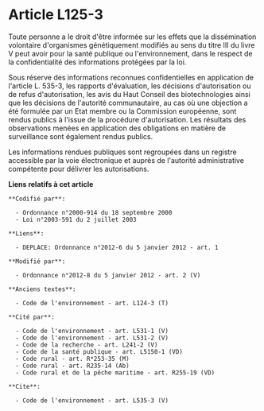 # Article L125-3

Toute personne a le droit d'être informée sur les effets que la dissémination volontaire d'organismes génétiquement modifiés
au sens du titre III du livre V peut avoir pour la santé publique ou l'environnement, dans le respect de la confidentialité
des informations protégées par la loi. 

Sous réserve des informations reconnues confidentielles en application de l'article L. 535-3, les rapports d'évaluation, les
décisions d'autorisation ou de refus d'autorisation, les avis du Haut Conseil des biotechnologies ainsi que les décisions de
l'autorité communautaire, au cas où une objection a été formulée par un Etat membre ou la Commission européenne, sont rendus
publics à l'issue de la procédure d'autorisation. Les résultats des observations menées en application des obligations en
matière de surveillance sont également rendus publics. 

Les informations rendues publiques sont regroupées dans un registre accessible par la voie électronique et auprès de
l'autorité administrative compétente pour délivrer les autorisations.

**Liens relatifs à cet article**

	**Codifié par**:

	  - Ordonnance n°2000-914 du 18 septembre 2000
	  - Loi n°2003-591 du 2 juillet 2003

	**Liens**:

	  - DEPLACE: Ordonnance n°2012-6 du 5 janvier 2012 - art. 1

	**Modifié par**:

	  - Ordonnance n°2012-8 du 5 janvier 2012 - art. 2 (V)

	**Anciens textes**:

	  - Code de l'environnement - art. L124-3 (T)

	**Cité par**:

	  - Code de l'environnement - art. L531-1 (V)
	  - Code de l'environnement - art. L531-2 (V)
	  - Code de la recherche - art. L241-2 (V)
	  - Code de la santé publique - art. L5150-1 (VD)
	  - Code rural - art. R*253-35 (M)
	  - Code rural - art. R235-14 (Ab)
	  - Code rural et de la pêche maritime - art. R255-19 (VD)

	**Cite**:

	  - Code de l'environnement - art. L535-3 (V)
